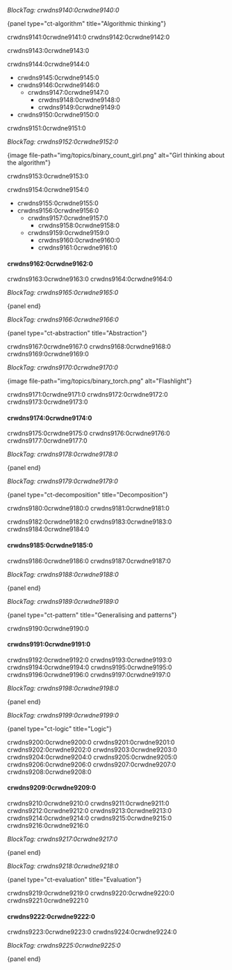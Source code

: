 *BlockTag: crwdns9140:0crwdne9140:0*

{panel type="ct-algorithm" title="Algorithmic thinking"}

crwdns9141:0crwdne9141:0 crwdns9142:0crwdne9142:0

crwdns9143:0crwdne9143:0

crwdns9144:0crwdne9144:0

- crwdns9145:0crwdne9145:0
- crwdns9146:0crwdne9146:0 
    - crwdns9147:0crwdne9147:0 
        - crwdns9148:0crwdne9148:0
        - crwdns9149:0crwdne9149:0
- crwdns9150:0crwdne9150:0

crwdns9151:0crwdne9151:0

*BlockTag: crwdns9152:0crwdne9152:0*

{image file-path="img/topics/binary_count_girl.png" alt="Girl thinking about the algorithm"}

crwdns9153:0crwdne9153:0

crwdns9154:0crwdne9154:0

- crwdns9155:0crwdne9155:0
- crwdns9156:0crwdne9156:0 
    - crwdns9157:0crwdne9157:0 
        - crwdns9158:0crwdne9158:0
    - crwdns9159:0crwdne9159:0 
        - crwdns9160:0crwdne9160:0
        - crwdns9161:0crwdne9161:0

#### crwdns9162:0crwdne9162:0

crwdns9163:0crwdne9163:0 crwdns9164:0crwdne9164:0

*BlockTag: crwdns9165:0crwdne9165:0*

{panel end}

*BlockTag: crwdns9166:0crwdne9166:0*

{panel type="ct-abstraction" title="Abstraction"}

crwdns9167:0crwdne9167:0 crwdns9168:0crwdne9168:0 crwdns9169:0crwdne9169:0

*BlockTag: crwdns9170:0crwdne9170:0*

{image file-path="img/topics/binary_torch.png" alt="Flashlight"}

crwdns9171:0crwdne9171:0 crwdns9172:0crwdne9172:0 crwdns9173:0crwdne9173:0

#### crwdns9174:0crwdne9174:0

crwdns9175:0crwdne9175:0 crwdns9176:0crwdne9176:0 crwdns9177:0crwdne9177:0

*BlockTag: crwdns9178:0crwdne9178:0*

{panel end}

*BlockTag: crwdns9179:0crwdne9179:0*

{panel type="ct-decomposition" title="Decomposition"}

crwdns9180:0crwdne9180:0 crwdns9181:0crwdne9181:0

crwdns9182:0crwdne9182:0 crwdns9183:0crwdne9183:0 crwdns9184:0crwdne9184:0

#### crwdns9185:0crwdne9185:0

crwdns9186:0crwdne9186:0 crwdns9187:0crwdne9187:0

*BlockTag: crwdns9188:0crwdne9188:0*

{panel end}

*BlockTag: crwdns9189:0crwdne9189:0*

{panel type="ct-pattern" title="Generalising and patterns"}

crwdns9190:0crwdne9190:0

#### crwdns9191:0crwdne9191:0

crwdns9192:0crwdne9192:0 crwdns9193:0crwdne9193:0 crwdns9194:0crwdne9194:0 crwdns9195:0crwdne9195:0 crwdns9196:0crwdne9196:0 crwdns9197:0crwdne9197:0

*BlockTag: crwdns9198:0crwdne9198:0*

{panel end}

*BlockTag: crwdns9199:0crwdne9199:0*

{panel type="ct-logic" title="Logic"}

crwdns9200:0crwdne9200:0 crwdns9201:0crwdne9201:0 crwdns9202:0crwdne9202:0 crwdns9203:0crwdne9203:0 crwdns9204:0crwdne9204:0 crwdns9205:0crwdne9205:0 crwdns9206:0crwdne9206:0 crwdns9207:0crwdne9207:0 crwdns9208:0crwdne9208:0

#### crwdns9209:0crwdne9209:0

crwdns9210:0crwdne9210:0 crwdns9211:0crwdne9211:0 crwdns9212:0crwdne9212:0 crwdns9213:0crwdne9213:0 crwdns9214:0crwdne9214:0 crwdns9215:0crwdne9215:0 crwdns9216:0crwdne9216:0

*BlockTag: crwdns9217:0crwdne9217:0*

{panel end}

*BlockTag: crwdns9218:0crwdne9218:0*

{panel type="ct-evaluation" title="Evaluation"}

crwdns9219:0crwdne9219:0 crwdns9220:0crwdne9220:0 crwdns9221:0crwdne9221:0

#### crwdns9222:0crwdne9222:0

crwdns9223:0crwdne9223:0 crwdns9224:0crwdne9224:0

*BlockTag: crwdns9225:0crwdne9225:0*

{panel end}